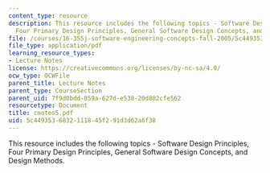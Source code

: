 ```yaml
---
content_type: resource
description: This resource includes the following topics - Software Design Principles,
  Four Primary Design Principles, General Software Design Concepts, and Design Methods.
file: /courses/16-355j-software-engineering-concepts-fall-2005/5c4493536832111845f291d3d62a6f38_cnotes5.pdf
file_type: application/pdf
learning_resource_types:
- Lecture Notes
license: https://creativecommons.org/licenses/by-nc-sa/4.0/
ocw_type: OCWFile
parent_title: Lecture Notes
parent_type: CourseSection
parent_uid: 7f9d0bdd-059a-627d-e538-20d802cfe562
resourcetype: Document
title: cnotes5.pdf
uid: 5c449353-6832-1118-45f2-91d3d62a6f38
---
```

This resource includes the following topics - Software Design Principles, Four Primary Design Principles, General Software Design Concepts, and Design Methods.